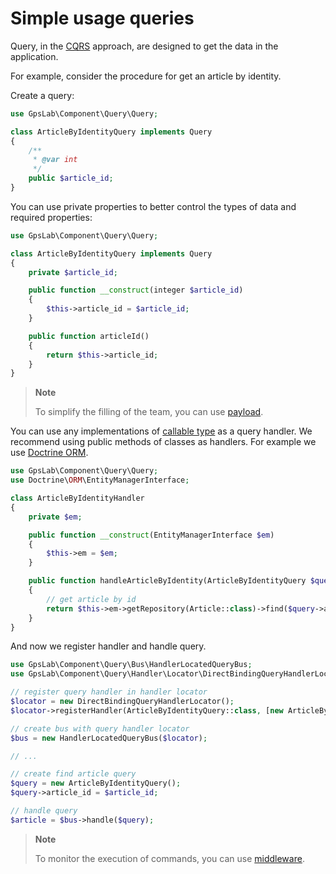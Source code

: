 Simple usage queries
====================

Query, in the [CQRS](https://martinfowler.com/bliki/CQRS.html) approach, are designed to get the data in the
application.

For example, consider the procedure for get an article by identity.

Create a query:

```php
use GpsLab\Component\Query\Query;

class ArticleByIdentityQuery implements Query
{
    /**
     * @var int
     */
    public $article_id;
}
```

You can use private properties to better control the types of data and required properties:

```php
use GpsLab\Component\Query\Query;

class ArticleByIdentityQuery implements Query
{
    private $article_id;

    public function __construct(integer $article_id)
    {
        $this->article_id = $article_id;
    }

    public function articleId()
    {
        return $this->article_id;
    }
}
```

> **Note**
>
> To simplify the filling of the team, you can use [payload](https://github.com/gpslab/payload).

You can use any implementations of [callable type](http://php.net/manual/en/language.types.callable.php) as a query
handler. We recommend using public methods of classes as handlers. For example we use [Doctrine ORM](https://github.com/doctrine/doctrine2).

```php
use GpsLab\Component\Query\Query;
use Doctrine\ORM\EntityManagerInterface;

class ArticleByIdentityHandler
{
    private $em;

    public function __construct(EntityManagerInterface $em)
    {
        $this->em = $em;
    }

    public function handleArticleByIdentity(ArticleByIdentityQuery $query)
    {
        // get article by id
        return $this->em->getRepository(Article::class)->find($query->article_id);
    }
}
```

And now we register handler and handle query.

```php
use GpsLab\Component\Query\Bus\HandlerLocatedQueryBus;
use GpsLab\Component\Query\Handler\Locator\DirectBindingQueryHandlerLocator;

// register query handler in handler locator
$locator = new DirectBindingQueryHandlerLocator();
$locator->registerHandler(ArticleByIdentityQuery::class, [new ArticleByIdentityHandler($em), 'handleArticleByIdentity']);

// create bus with query handler locator
$bus = new HandlerLocatedQueryBus($locator);

// ...

// create find article query
$query = new ArticleByIdentityQuery();
$query->article_id = $article_id;

// handle query
$article = $bus->handle($query);
```

> **Note**
>
> To monitor the execution of commands, you can use [middleware](https://github.com/gpslab/middleware).
